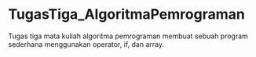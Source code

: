 # TugasTiga_AlgoritmaPemrograman
Tugas tiga mata kuliah algoritma pemrograman membuat sebuah program sederhana menggunakan operator, if, dan array.
